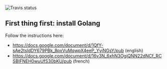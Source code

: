 ![Travis status](https://travis-ci.org/aubm/Golang-Codelab.svg?branch=master)

## First thing first: install Golang

Follow the instructions here:

- https://docs.google.com/document/d/1QfY-sAe2tsldDY679PBk_8pxVuMqwpX4eeP_YyjNGsY/pub (english)
- https://docs.google.com/document/d/16v3N_6xhN3OgiQNN22dNCf_RCSBIFNEH0wuUfS30bKU/pub (french)